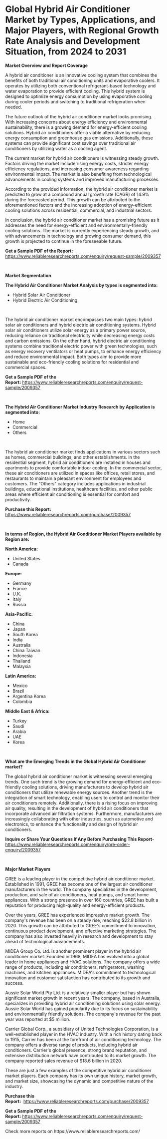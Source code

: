 <p><h1>Global Hybrid Air Conditioner Market by Types, Applications, and Major Players, with Regional Growth Rate Analysis and Development Situation, from 2024 to 2031</h1></p><p><strong>Market Overview and Report Coverage</strong></p>
<p><p>A hybrid air conditioner is an innovative cooling system that combines the benefits of both traditional air conditioning units and evaporative coolers. It operates by utilizing both conventional refrigerant-based technology and water evaporation to provide efficient cooling. This hybrid system is designed to optimize energy consumption by using evaporative cooling during cooler periods and switching to traditional refrigeration when needed.</p><p>The future outlook of the hybrid air conditioner market looks promising. With increasing concerns about energy efficiency and environmental sustainability, there is a growing demand for energy-efficient cooling solutions. Hybrid air conditioners offer a viable alternative by reducing energy consumption and greenhouse gas emissions. Additionally, these systems can provide significant cost savings over traditional air conditioners by utilizing water as a cooling agent.</p><p>The current market for hybrid air conditioners is witnessing steady growth. Factors driving the market include rising energy costs, stricter energy efficiency regulations, and increasing consumer awareness regarding environmental impact. The market is also benefiting from technological advancements in cooling systems and improved manufacturing processes.</p><p>According to the provided information, the hybrid air conditioner market is predicted to grow at a compound annual growth rate (CAGR) of 14.9% during the forecasted period. This growth can be attributed to the aforementioned factors and the increasing adoption of energy-efficient cooling solutions across residential, commercial, and industrial sectors.</p><p>In conclusion, the hybrid air conditioner market has a promising future as it addresses the need for energy-efficient and environmentally-friendly cooling solutions. The market is currently experiencing steady growth, and with advancements in technology and growing consumer demand, this growth is projected to continue in the foreseeable future.</p></p>
<p><strong>Get a Sample PDF of the Report:</strong> <a href="https://www.reliableresearchreports.com/enquiry/request-sample/2009357">https://www.reliableresearchreports.com/enquiry/request-sample/2009357</a></p>
<p>&nbsp;</p>
<p><strong>Market Segmentation</strong></p>
<p><strong>The Hybrid Air Conditioner Market Analysis by types is segmented into:</strong></p>
<p><ul><li>Hybrid Solar Air Conditioner</li><li>Hybrid Electric Air Conditioning</li></ul></p>
<p>&nbsp;</p>
<p><p>The hybrid air conditioner market encompasses two main types: hybrid solar air conditioners and hybrid electric air conditioning systems. Hybrid solar air conditioners utilize solar energy as a primary power source, reducing reliance on traditional electricity while decreasing energy costs and carbon emissions. On the other hand, hybrid electric air conditioning systems combine traditional electric power with green technologies, such as energy recovery ventilators or heat pumps, to enhance energy efficiency and reduce environmental impact. Both types aim to provide more sustainable and eco-friendly cooling solutions for residential and commercial spaces.</p></p>
<p><strong>Get a Sample PDF of the Report:</strong>&nbsp;<a href="https://www.reliableresearchreports.com/enquiry/request-sample/2009357">https://www.reliableresearchreports.com/enquiry/request-sample/2009357</a></p>
<p>&nbsp;</p>
<p><strong>The Hybrid Air Conditioner Market Industry Research by Application is segmented into:</strong></p>
<p><ul><li>Home</li><li>Commercial</li><li>Others</li></ul></p>
<p>&nbsp;</p>
<p><p>The hybrid air conditioner market finds applications in various sectors such as homes, commercial buildings, and other establishments. In the residential segment, hybrid air conditioners are installed in houses and apartments to provide comfortable indoor cooling. In the commercial sector, these air conditioners are utilized in spaces like offices, retail stores, and restaurants to maintain a pleasant environment for employees and customers. The "Others" category includes applications in industrial buildings, educational institutions, healthcare facilities, and other public areas where efficient air conditioning is essential for comfort and productivity.</p></p>
<p><strong>Purchase this Report:</strong>&nbsp; <a href="https://www.reliableresearchreports.com/purchase/2009357">https://www.reliableresearchreports.com/purchase/2009357</a></p>
<p>&nbsp;</p>
<p><strong>In terms of Region, the Hybrid Air Conditioner Market Players available by Region are:</strong></p>
<p>
    <p> <strong> North America: </strong>
        <ul>
            <li>United States</li>
            <li>Canada</li>
        </ul>
        </p> 
    <p> <strong> Europe: </strong>
        <ul>
            <li>Germany</li>
            <li>France</li>
            <li>U.K.</li>
            <li>Italy</li>
            <li>Russia</li>
        </ul>
        </p> 
    <p> <strong> Asia-Pacific: </strong>
        <ul>
            <li>China</li>
            <li>Japan</li>
            <li>South Korea</li>
            <li>India</li>
            <li>Australia</li>
            <li>China Taiwan</li>
            <li>Indonesia</li>
            <li>Thailand</li>
            <li>Malaysia</li>
        </ul>
        </p> 
    <p> <strong> Latin America: </strong>
        <ul>
            <li>Mexico</li>
            <li>Brazil</li>
            <li>Argentina Korea</li>
            <li>Colombia</li>
        </ul>
        </p> 
    <p> <strong> Middle East & Africa: </strong>
        <ul>
            <li>Turkey</li>
            <li>Saudi</li>
            <li>Arabia</li>
            <li>UAE</li>
            <li>Korea</li>
        </ul>
    </p>
    </p>
<p>&nbsp;</p>
<p><strong>What are the Emerging Trends in the Global Hybrid Air Conditioner market?</strong></p>
<p><p>The global hybrid air conditioner market is witnessing several emerging trends. One such trend is the growing demand for energy-efficient and eco-friendly cooling solutions, driving manufacturers to develop hybrid air conditioners that utilize renewable energy sources. Another trend is the integration of smart technology, enabling users to control and monitor their air conditioners remotely. Additionally, there is a rising focus on improving air quality, resulting in the development of hybrid air conditioners that incorporate advanced air filtration systems. Furthermore, manufacturers are increasingly collaborating with other industries, such as automotive and electronics, to enhance the functionality and design of hybrid air conditioners.</p></p>
<p><strong>Inquire or Share Your Questions If Any Before Purchasing This Report</strong>- <a href="https://www.reliableresearchreports.com/enquiry/pre-order-enquiry/2009357">https://www.reliableresearchreports.com/enquiry/pre-order-enquiry/2009357</a></p>
<p>&nbsp;</p>
<p><strong>Major Market Players</strong></p>
<p><p>GREE is a leading player in the competitive hybrid air conditioner market. Established in 1991, GREE has become one of the largest air conditioner manufacturers in the world. The company specializes in the development, production, and sale of air conditioners, heat pumps, and smart home appliances. With a strong presence in over 160 countries, GREE has built a reputation for producing high-quality and energy-efficient products.</p><p>Over the years, GREE has experienced impressive market growth. The company's revenue has been on a steady rise, reaching $22.8 billion in 2020. This growth can be attributed to GREE's commitment to innovation, continuous product development, and effective marketing strategies. The company has also invested heavily in research and development to stay ahead of technological advancements.</p><p>MIDEA Group Co. Ltd. is another prominent player in the hybrid air conditioner market. Founded in 1968, MIDEA has evolved into a global leader in home appliances and HVAC solutions. The company offers a wide range of products, including air conditioners, refrigerators, washing machines, and kitchen appliances. MIDEA's commitment to technological innovation and customer satisfaction has contributed to its growth and success.</p><p>Aussie Solar World Pty Ltd. is a relatively smaller player but has shown significant market growth in recent years. The company, based in Australia, specializes in providing hybrid air conditioning solutions using solar energy. Aussie Solar World has gained popularity due to its focus on sustainability and environmentally friendly solutions. The company's revenue for the past year was reported at $5 million.</p><p>Carrier Global Corp., a subsidiary of United Technologies Corporation, is a well-established player in the HVAC industry. With a rich history dating back to 1915, Carrier has been at the forefront of air conditioning technology. The company offers a diverse range of products, including hybrid air conditioners. Carrier's global presence, strong brand reputation, and extensive distribution network have contributed to its market growth. The company reported sales revenue of $18.6 billion in 2020.</p><p>These are just a few examples of the competitive hybrid air conditioner market players. Each company has its own unique history, market growth, and market size, showcasing the dynamic and competitive nature of the industry.</p></p>
<p><strong>Purchase this Report:</strong>&nbsp;&nbsp;<a href="https://www.reliableresearchreports.com/purchase/2009357">https://www.reliableresearchreports.com/purchase/2009357</a></p>
<p></p>
<p><strong>Get a Sample PDF of the Report:</strong>&nbsp;<a href="https://www.reliableresearchreports.com/enquiry/request-sample/2009357">https://www.reliableresearchreports.com/enquiry/request-sample/2009357</a></p>
<p>Check more reports on https://www.reliableresearchreports.com/</p>